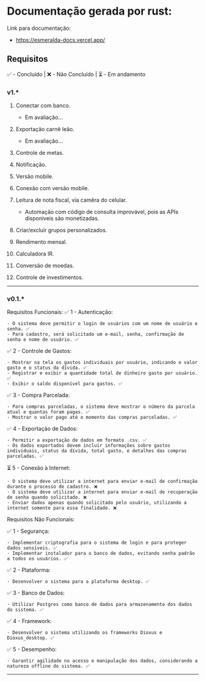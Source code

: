 # Documentação gerada por rust:

Link para documentação:
 - https://esmeralda-docs.vercel.app/

<!-- ## Diagramas:
- Classe
![](class_diagram.png)

- Caso de uso
![](use_case.png) -->

## Requisitos
✅ - Concluído |
❌ - Não Concluído |
⏳ - Em andamento

### v1.*
1. Conectar com banco.
    - Em avaliação...

2. Exportação carnê leão.
    - Em avaliação...

3. Controle de metas.

4. Notificação.

5. Versão mobile.

6. Conexão com versão mobile.

7. Leitura de nota fiscal, via camêra do celular.
    - Automação com código de consulta improvável, pois as APIs disponíveis são monetizadas.

8. Criar/excluir grupos personalizados.

9. Rendimento mensal.

10. Calculadora IR.

11. Conversão de moedas.

12. Controle de investimentos.
-----
### v0.1.*



Requisitos Funcionais:
✅ 1 - Autenticação:

    · O sistema deve permitir o login de usuários com um nome de usuário e senha. ✅
    · Para cadastro, será solicitado um e-mail, senha, confirmação de senha e nome de usuário. ✅

✅ 2 - Controle de Gastos:

    · Mostrar na tela os gastos individuais por usuário, indicando o valor gasto e o status da dívida. ✅
    · Registrar e exibir a quantidade total de dinheiro gasto por usuário. ✅
    · Exibir o saldo disponível para gastos. ✅

✅ 3 - Compra Parcelada:

    · Para compras parceladas, o sistema deve mostrar o número da parcela atual e quantas foram pagas. ✅
    · Mostrar o valor pago até o momento das compras parceladas. ✅

✅ 4 - Exportação de Dados:

    · Permitir a exportação de dados em formato .csv. ✅
    · Os dados exportados devem incluir informações sobre gastos individuais, status da dívida, total gasto, e detalhes das compras parceladas. ✅

⏳ 5 - Conexão à Internet:

    · O sistema deve utilizar a internet para enviar e-mail de confirmação durante o processo de cadastro. ❌
    · O sistema deve utilizar a internet para enviar e-mail de recuperação de senha quando solicitado. ❌
    · Enviar dados apenas quando solicitado pelo usuário, utilizando a internet somente para essa finalidade. ❌

Requisitos Não Funcionais:

✅ 1 - Segurança:

    · Implementar criptografia para o sistema de login e para proteger dados sensíveis. ✅
    · Implementar instalador para o banco de dados, evitando senha padrão a todos os usuários. ✅

✅ 2 - Plataforma:

    · Desenvolver o sistema para a plataforma desktop. ✅

✅ 3 - Banco de Dados:

    · Utilizar Postgres como banco de dados para armazenamento dos dados do sistema. ✅

✅ 4 - Framework:

    · Desenvolver o sistema utilizando os frameworks Dioxus e Dioxus_desktop. ✅

✅ 5 - Desempenho:

    · Garantir agilidade no acesso e manipulação dos dados, considerando a natureza offline do sistema. ✅
---

